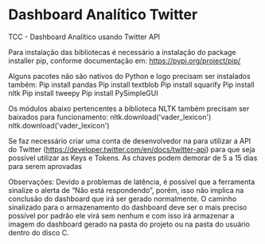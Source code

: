 # Dashboard Analítico Twitter
TCC - Dashboard Analítico usando Twitter API

Para instalação das bibliotecas é necessário a instalação do package installer pip, conforme documentação em: https://pypi.org/project/pip/

Alguns pacotes não são nativos do Python e logo precisam ser instalados também:
Pip install pandas
Pip install textblob
Pip install squarify
Pip install nltk
Pip install tweepy
Pip install PySimpleGUI

Os módulos abaixo pertencentes a biblioteca NLTK também precisam ser baixados para funcionamento:
nltk.download('vader_lexicon')
nltk.download('vader_lexicon')
 
Se faz necessário criar uma conta de desenvolvedor na para utilizar a API do Twitter (https://developer.twitter.com/en/docs/twitter-api) para que seja possível utilizar as Keys e Tokens. As chaves podem demorar de 5 a 15 dias para serem aprovadas

 
Observações:
Devido a problemas de latência, é possível que a ferramenta sinalize o alerta de “Não está respondendo”, porém, isso não implica na conclusão do dashboard que irá ser gerado normalmente.
O caminho sinalizado para o armazenamento do dashboard deve ser o mais preciso possível por padrão ele virá sem nenhum e com isso irá armazenar a imagem do dashboard gerado na pasta do projeto ou  na pasta do usuário dentro do disco C.
 
 
